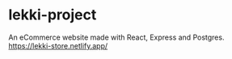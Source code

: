 # lekki-project

An eCommerce website made with React, Express and Postgres.
https://lekki-store.netlify.app/
